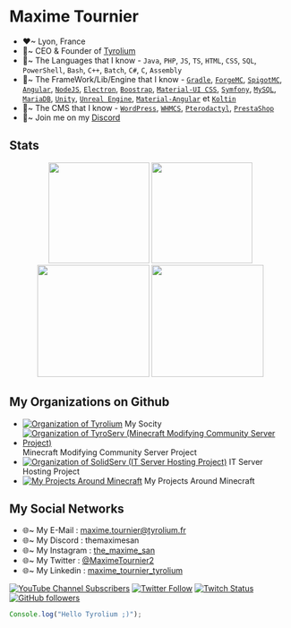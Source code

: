 # Maxime Tournier
- ❤~ Lyon, France
- 🧡~ CEO & Founder of [Tyrolium](https://tyrolium.fr/)
- 💛~ The Languages that I know - `Java`, `PHP`, `JS`, `TS`, `HTML`, `CSS`, `SQL`, `PowerShell`, `Bash`, `C++`, `Batch`, `C#`, `C`, `Assembly`
- 💚~ The FrameWork/Lib/Engine that I know - [`Gradle`](https://gradle.org/), [`ForgeMC`](https://files.minecraftforge.net/net/minecraftforge/forge/), [`SpigotMC`](https://www.spigotmc.org/), [`Angular`](https://angular.io/), [`NodeJS`](https://nodejs.org/), [`Electron`](https://www.electronjs.org/), [`Boostrap`](https://getbootstrap.com/), [`Material-UI CSS`](https://www.muicss.com), [`Symfony`](https://symfony.com/), [`MySQL`](https://www.mysql.com/), [`MariaDB`](https://mariadb.org/), [`Unity`](https://unity.com/), [`Unreal Engine`](https://www.unrealengine.com/), [`Material-Angular`](https://material.angular.io/) et [`Koltin`](https://kotlinlang.org/)
- 💜~ The CMS that I know - [`WordPress`](https://wordpress.com/), [`WHMCS`](https://www.whmcs.com/), [`Pterodactyl`](https://pterodactyl.io/), [`PrestaShop`](https://prestashop.fr/)
- 💙~ Join me on my [Discord](https://discord.gg/mtDx9ceS7n)
## Stats
<div align="center">
  <img height="180em" src="https://github-readme-streak-stats.herokuapp.com/?user=TheMaxium69&theme=synthwave&hide_border=true" />
  <img height="180em" src="https://github-readme-stats.vercel.app/api?username=TheMaxium69&theme=synthwave&show_icons=true&hide_border=true&count_private=true" />
</div>
<div align="center">
  <img height="200em" src="https://api.githubtrends.io/user/svg/TheMaxium69/repos?time_range=one_year&theme=synthwaves" />
  <img height="200em" src="https://github-readme-stats.vercel.app/api/top-langs/?username=TheMaxium69&theme=synthwave&show_icons=true&hide_border=true&layout=compact" />
</div>


## My Organizations on Github 
- [![Organization of Tyrolium](https://img.shields.io/badge/Organization-Tyrolium-0035DA)](https://github.com/Tyrolium) My Socity 
- [![Organization of TyroServ (Minecraft Modifying Community Server Project)](https://img.shields.io/badge/Organization-TyroServ-1d8e25)](https://github.com/TyroServ) Minecraft Modifying Community Server Project
- [![Organization of SolidServ (IT Server Hosting Project)](https://img.shields.io/badge/Organization-SolidServ-3D6BDF)](https://github.com/SolidServ) IT Server Hosting Project
- [![My Projects Around Minecraft](https://img.shields.io/badge/Organization-Maxime/MINECRAFT-cc391f)](https://github.com/TheMaximeSan-NoCode) My Projects Around Minecraft

## My Social Networks
- 🌐~ My E-Mail : maxime.tournier@tyrolium.fr
- 🌐~ My Discord : themaximesan
- 🌐~ My Instagram : [the_maxime_san](https://www.instagram.com/the_maxime_san/)
- 🌐~ My Twitter : [@MaximeTournier2](https://twitter.com/MaximeTournier2)
- 🌐~ My Linkedin : [maxime_tournier_tyrolium](https://www.linkedin.com/in/maxime-tournier-tyrolium/)

[![YouTube Channel Subscribers](https://img.shields.io/youtube/channel/subscribers/UCCWOQ5ZyLgg5hWldBCdikaQ?style=social)](https://www.youtube.com/channel/UCCWOQ5ZyLgg5hWldBCdikaQ)
[![Twitter Follow](https://img.shields.io/twitter/follow/MaximeTournier2?style=social)](https://twitter.com/MaximeTournier2)
[![Twitch Status](https://img.shields.io/twitch/status/TheMaximeSan?style=social)](https://www.twitch.tv/themaximesan/)
[![GitHub followers](https://img.shields.io/github/followers/TheMaxium69?style=social)](https://github.com/TheMaxium69/)

```js
Console.log("Hello Tyrolium ;)");
```


